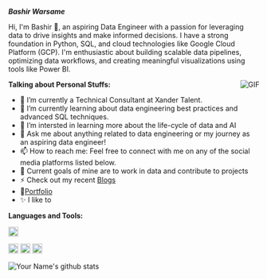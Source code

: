 ***Bashir Warsame***

Hi, I'm Bashir 🙌, an aspiring Data Engineer with a passion for leveraging data to drive insights and make informed decisions. I have a strong foundation in Python, SQL, and cloud technologies like Google Cloud Platform (GCP). I'm enthusiastic about building scalable data pipelines, optimizing data workflows, and creating meaningful visualizations using tools like Power BI.

<img align="right" alt="GIF" src="YourGIFLink" />

**Talking about Personal Stuffs:**

- 🔭 I’m currently a Technical Consultant at Xander Talent.
- 🌱 I’m currently learning about data engineering best practices and advanced SQL techniques.
- 👯 I’m intersted in learning more about the life-cycle of data and AI
- 💬 Ask me about anything related to data engineering or my journey as an aspiring data engineer!
- 📫 How to reach me: Feel free to connect with me on any of the social media platforms listed below.
- 🥅 Current goals of mine are to work in data and contribute to projects
- ⚡ Check out my recent [Blogs](YourMediumLink)
- 📝[Portfolio](YourPortfolioLink)
- ✨ I like to 

**Languages and Tools:**


<code><img height="20" src="https://camo.githubusercontent.com/5603e24b61199730db8d47721aeb6b7e6e0517ee6f43bb6762552a4d625607c9/68747470733a2f2f63646e2e6a7364656c6976722e6e65742f67682f64657669636f6e732f64657669636f6e2f69636f6e732f707974686f6e2f707974686f6e2d6f726967696e616c2e737667"></code>

<code><img height="20" src="https://example.com/sql-icon.png"></code>
<code><img height="20" src="https://example.com/gcp-icon.png"></code>
<code><img height="20" src="https://example.com/powerbi-icon.png"></code>

![Your Name's github stats](https://github-readme-stats.vercel.app/api?username=Bashir-Warsame&show_icons=true&hide_border=true)

